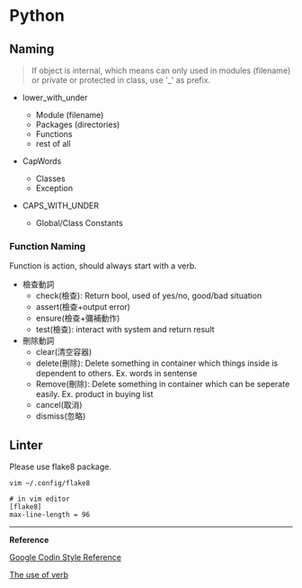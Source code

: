 # Python

## Naming
> If object is internal, which means can only used in modules (filename)
> or private or protected in class, use '_' as prefix.

* lower_with_under
  * Module (filename)
  * Packages (directories)
  * Functions
  * rest of all

* CapWords
  * Classes
  * Exception

* CAPS_WITH_UNDER
  * Global/Class Constants


### Function Naming
Function is action, should always start with a verb.


* 檢查動詞
  * check(檢查): Return bool, used of yes/no, good/bad situation
  * assert(檢查+output error)
  * ensure(檢查+彌補動作)
  * test(檢查): interact with system and return result
* 刪除動詞
  * clear(清空容器)
  * delete(刪除): Delete something in container which things inside is dependent to others. Ex. words in sentense
  * Remove(刪除): Delete something in container which can be seperate easily. Ex. product in buying list
  * cancel(取消)
  * dismiss(忽略)

## Linter

Please use flake8 package.

```shell
vim ~/.config/flake8

# in vim editor
[flake8]
max-line-length = 96
```

---

**Reference**

[Google Codin Style Reference](https://tw-google-styleguide.readthedocs.io/en/latest/google-python-styleguide/contents.html)

[The use of verb](https://github.com/EngTW/English-for-Programmers)
